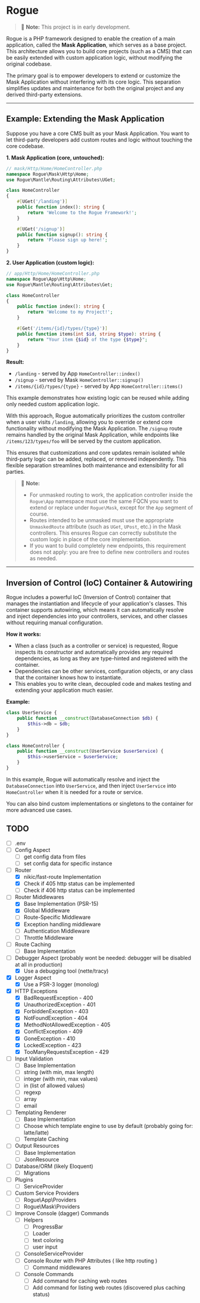 # Rogue

> 🚨 **Note:** This project is in early development.

Rogue is a PHP framework designed to enable the creation of a main application, called the **Mask Application**, which serves as a base project. This architecture allows you to build core projects (such as a CMS) that can be easily extended with custom application logic, without modifying the original codebase.

The primary goal is to empower developers to extend or customize the Mask Application without interfering with its core logic. This separation simplifies updates and maintenance for both the original project and any derived third-party extensions.

---

## Example: Extending the Mask Application

Suppose you have a core CMS built as your Mask Application. You want to let third-party developers add custom routes and logic without touching the core codebase.

**1. Mask Application (core, untouched):**
```php
// mask/Http/Home/HomeController.php
namespace Rogue\Mask\Http\Home;
use Rogue\Mantle\Routing\Attributes\UGet;

class HomeController
{
    #[UGet('/landing')]
    public function index(): string {
        return 'Welcome to the Rogue Framework!';
    }

    #[UGet('/signup')]
    public function signup(): string {
        return 'Please sign up here!';
    }
}
```

**2. User Application (custom logic):**
```php
// app/Http/Home/HomeController.php
namespace Rogue\App\Http\Home;
use Rogue\Mantle\Routing\Attributes\Get;

class HomeController
{
    public function index(): string {
        return 'Welcome to my Project!';
    }

    #[Get('/items/{id}/types/{type}')]
    public function items(int $id, string $type): string {
        return "Your item {$id} of the type {$type}";
    }
}
```

**Result:**

* `/landing` - served by App `HomeController::index()`
* `/signup` - served by Mask `HomeController::signup()`
* `/items/{id}/types/{type}` - served by App `HomeController::items()`

This example demonstrates how existing logic can be reused while adding only needed custom application logic.

With this approach, Rogue automatically prioritizes the custom controller when a user visits `/landing`, allowing you to override or extend core functionality without modifying the Mask Application. The `/signup` route remains handled by the original Mask Application, while endpoints like `/items/123/types/foo` will be served by the custom application.

This ensures that customizations and core updates remain isolated while third-party logic can be added, replaced, or removed independently. This flexible separation streamlines both maintenance and extensibility for all parties.

> 🚨 **Note:**
> * For unmasked routing to work, the application controller inside the `Rogue\App` namespace must use the same FQCN you want to extend or replace under `Rogue\Mask`, except for the `App` segment of course.
> * Routes intended to be unmasked must use the appropriate `UnmaskedRoute` attribute (such as `UGet`, `UPost`, etc.) in the Mask controllers. This ensures Rogue can correctly substitute the custom logic in place of the core implementation.
> * If you want to build completely new endpoints, this requirement does not apply: you are free to define new controllers and routes as needed.

---

## Inversion of Control (IoC) Container & Autowiring

Rogue includes a powerful IoC (Inversion of Control) container that manages the instantiation and lifecycle of your application's classes. This container supports autowiring, which means it can automatically resolve and inject dependencies into your controllers, services, and other classes without requiring manual configuration.

**How it works:**
- When a class (such as a controller or service) is requested, Rogue inspects its constructor and automatically provides any required dependencies, as long as they are type-hinted and registered with the container.
- Dependencies can be other services, configuration objects, or any class that the container knows how to instantiate.
- This enables you to write clean, decoupled code and makes testing and extending your application much easier.

**Example:**
```php
class UserService {
    public function __construct(DatabaseConnection $db) {
        $this->db = $db;
    }
}

class HomeController {
    public function __construct(UserService $userService) {
        $this->userService = $userService;
    }
}
```
In this example, Rogue will automatically resolve and inject the `DatabaseConnection` into `UserService`, and then inject `UserService` into `HomeController` when it is needed for a route or service.

You can also bind custom implementations or singletons to the container for more advanced use cases.

## TODO

* [ ] .env
* [ ] Config Aspect
    * [ ] get config data from files
    * [ ] set config data for specific instance
* [ ] Router
    * [x] nikic/fast-route Implementation
    * [x] Check if 405 http status can be implemented
    * [ ] Check if 406 http status can be implemented
* [ ] Router Middlewares
    * [x] Base Implementation (PSR-15)
    * [x] Global Middleware
    * [ ] Route-Specific Middleware
    * [x] Exception handling middleware
    * [ ] Authentication Middleware
    * [ ] Throttle Middleware
* [ ] Route Caching
    * [ ] Base Implementation
* [ ] Debugger Aspect (probably wont be needed: debugger will be disabled at all in production)
    * [x] Use a debugging tool (nette/tracy)
* [x] Logger Aspect
    * [x] Use a PSR-3 logger (monolog)
* [x] HTTP Exceptions
    * [x] BadRequestException - 400
    * [x] UnauthorizedException - 401
    * [x] ForbiddenException - 403
    * [x] NotFoundException - 404
    * [x] MethodNotAllowedException - 405
    * [x] ConflictException - 409
    * [x] GoneException - 410
    * [x] LockedException - 423
    * [x] TooManyRequestsException - 429
* [ ] Input Validation
    * [ ] Base Implementation
    * [ ] string (with min, max length)
    * [ ] integer (with min, max values)
    * [ ] in (list of allowed values)
    * [ ] regexp
    * [ ] array
    * [ ] email
* [ ] Templating Renderer
    * [ ] Base Implementation
    * [ ] Choose which template engine to use by default (probably going for: latte/latte)
    * [ ] Template Caching
* [ ] Output Resources
    * [ ] Base Implementation
    * [ ] JsonResource
* [ ] Database/ORM (likely Eloquent)
    * [ ] Migrations
* [ ] Plugins
    * [ ] ServiceProvider
* [ ] Custom Service Providers
    * [ ] Rogue\App\Providers
    * [ ] Rogue\Mask\Providers
* [ ] Improve Console (dagger) Commands
    * [ ] Helpers
        * [ ] ProgressBar
        * [ ] Loader
        * [ ] text coloring
        * [ ] user input
    * [ ] ConsoleServiceProvider
    * [ ] Console Router with PHP Attributes ( like http routing )
        * [ ] Command middlewares
    * [ ] Console Commands
        * [ ] Add command for caching web routes
        * [ ] Add command for listing web routes (discovered plus caching status)
